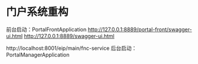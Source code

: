 # 门户系统重构


前台启动：PortalFrontApplication
http://127.0.0.1:8889/portal-front/swagger-ui.html
http://127.0.0.1:8889/swagger-ui.html

http://localhost:8001/eip/main/fnc-service
后台启动：PortalManagerApplication